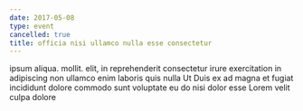 ```yaml
---
date: 2017-05-08
type: event
cancelled: true
title: officia nisi ullamco nulla esse consectetur
---
```

ipsum aliqua. mollit. elit, in reprehenderit consectetur irure exercitation in adipiscing non ullamco enim laboris quis nulla Ut Duis ex ad magna et fugiat incididunt dolore commodo sunt voluptate eu do nisi dolor esse Lorem velit culpa dolore